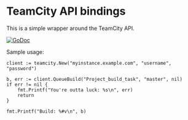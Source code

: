 TeamCity API bindings
=====================

This is a simple wrapper around the TeamCity API.

[![GoDoc](https://godoc.org/github.com/abourget/teamcity?status.png)](https://godoc.org/github.com/abourget/teamcity)

Sample usage:

	client := teamcity.New("myinstance.example.com", "username", "password")

	b, err := client.QueueBuild("Project_build_task", "master", nil)
	if err != nil {
		fmt.Printf("You're outta luck: %s\n", err)
		return
	}

	fmt.Printf("Build: %#v\n", b)
